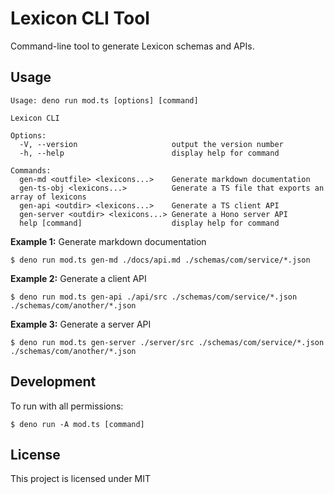 # Lexicon CLI Tool

Command-line tool to generate Lexicon schemas and APIs.

## Usage

```
Usage: deno run mod.ts [options] [command]

Lexicon CLI

Options:
  -V, --version                     output the version number
  -h, --help                        display help for command

Commands:
  gen-md <outfile> <lexicons...>    Generate markdown documentation
  gen-ts-obj <lexicons...>          Generate a TS file that exports an array of lexicons
  gen-api <outdir> <lexicons...>    Generate a TS client API
  gen-server <outdir> <lexicons...> Generate a Hono server API
  help [command]                    display help for command
```

**Example 1:** Generate markdown documentation

```
$ deno run mod.ts gen-md ./docs/api.md ./schemas/com/service/*.json
```

**Example 2:** Generate a client API

```
$ deno run mod.ts gen-api ./api/src ./schemas/com/service/*.json ./schemas/com/another/*.json
```

**Example 3:** Generate a server API

```
$ deno run mod.ts gen-server ./server/src ./schemas/com/service/*.json ./schemas/com/another/*.json
```

## Development

To run with all permissions:

```
$ deno run -A mod.ts [command]
```

## License

This project is licensed under MIT